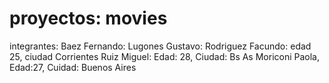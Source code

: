 # proyectos: movies

integrantes:
Baez Fernando:
Lugones Gustavo:
Rodriguez Facundo: edad 25, ciudad Corrientes
Ruiz Miguel: Edad: 28, Ciudad: Bs As
Moriconi Paola, Edad:27, Cuidad: Buenos Aires